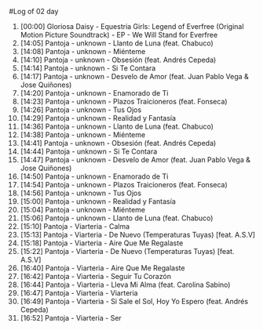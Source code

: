 #Log of 02 day

1. [00:00] Gloriosa Daisy - Equestria Girls: Legend of Everfree (Original Motion Picture Soundtrack) - EP - We Will Stand for Everfree
1. [14:05] Pantoja - unknown - Llanto de Luna (feat. Chabuco)
1. [14:08] Pantoja - unknown - Miénteme
1. [14:10] Pantoja - unknown - Obsesión (feat. Andrés Cepeda)
1. [14:14] Pantoja - unknown - Si Te Contara
1. [14:17] Pantoja - unknown - Desvelo de Amor (feat. Juan Pablo Vega & Jose Quiñones)
1. [14:20] Pantoja - unknown - Enamorado de Ti
1. [14:23] Pantoja - unknown - Plazos Traicioneros (feat. Fonseca)
1. [14:26] Pantoja - unknown - Tus Ojos
1. [14:29] Pantoja - unknown - Realidad y Fantasía
1. [14:36] Pantoja - unknown - Llanto de Luna (feat. Chabuco)
1. [14:38] Pantoja - unknown - Miénteme
1. [14:41] Pantoja - unknown - Obsesión (feat. Andrés Cepeda)
1. [14:44] Pantoja - unknown - Si Te Contara
1. [14:47] Pantoja - unknown - Desvelo de Amor (feat. Juan Pablo Vega & Jose Quiñones)
1. [14:50] Pantoja - unknown - Enamorado de Ti
1. [14:54] Pantoja - unknown - Plazos Traicioneros (feat. Fonseca)
1. [14:56] Pantoja - unknown - Tus Ojos
1. [15:00] Pantoja - unknown - Realidad y Fantasía
1. [15:04] Pantoja - unknown - Miénteme
1. [15:06] Pantoja - unknown - Llanto de Luna (feat. Chabuco)
1. [15:10] Pantoja - Viarteria - Calma
1. [15:13] Pantoja - Viarteria - De Nuevo (Temperaturas Tuyas) [feat. A.S.V]
1. [15:18] Pantoja - Viarteria - Aire Que Me Regalaste
1. [15:22] Pantoja - Viarteria - De Nuevo (Temperaturas Tuyas) [feat. A.S.V]
1. [16:40] Pantoja - Viarteria - Aire Que Me Regalaste
1. [16:42] Pantoja - Viarteria - Seguir Tu Corazón
1. [16:44] Pantoja - Viarteria - Lleva Mi Alma (feat. Carolina Sabino)
1. [16:47] Pantoja - Viarteria - Viarteria
1. [16:49] Pantoja - Viarteria - Si Sale el Sol, Hoy Yo Espero (feat. Andrés Cepeda)
1. [16:52] Pantoja - Viarteria - Ser
